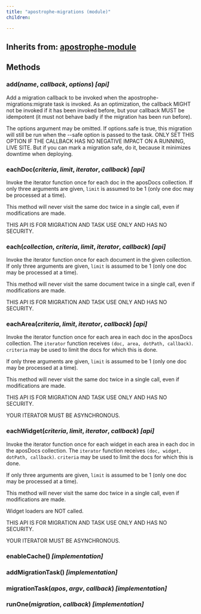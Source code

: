 ```yaml
---
title: "apostrophe-migrations (module)"
children:

---
```

## Inherits from: [apostrophe-module](../apostrophe-module/index.html)

## Methods
### add(*name*, *callback*, *options*) *[api]*
Add a migration callback to be invoked when the apostrophe-migrations:migrate task is invoked. As an optimization,
the callback MIGHT not be invoked if it has been invoked before, but your callback MUST be idempotent (it must not
behave badly if the migration has been run before).

The options argument may be omitted. If options.safe is true, this migration will still be run when the
--safe option is passed to the task. ONLY SET THIS OPTION IF THE CALLBACK HAS NO NEGATIVE IMPACT ON A RUNNING,
LIVE SITE. But if you can mark a migration safe, do it, because it minimizes downtime when deploying.
### eachDoc(*criteria*, *limit*, *iterator*, *callback*) *[api]*
Invoke the iterator function once for each doc in the aposDocs collection.
If only three arguments are given, `limit` is assumed to be 1 (only one
doc may be processed at a time).

This method will never visit the same doc twice in a single call, even if
modifications are made.

THIS API IS FOR MIGRATION AND TASK USE ONLY AND HAS NO SECURITY.
### each(*collection*, *criteria*, *limit*, *iterator*, *callback*) *[api]*
Invoke the iterator function once for each document in the given collection.
If only three arguments are given, `limit` is assumed to be 1 (only one
doc may be processed at a time).

This method will never visit the same document twice in a single call, even if
modifications are made.

THIS API IS FOR MIGRATION AND TASK USE ONLY AND HAS NO SECURITY.
### eachArea(*criteria*, *limit*, *iterator*, *callback*) *[api]*
Invoke the iterator function once for each area in each doc in
the aposDocs collection. The `iterator` function receives
`(doc, area, dotPath, callback)`. `criteria` may be used to limit
the docs for which this is done.

If only three arguments are given, `limit` is assumed to be 1 (only one
doc may be processed at a time).

This method will never visit the same doc twice in a single call, even if
modifications are made.

THIS API IS FOR MIGRATION AND TASK USE ONLY AND HAS NO SECURITY.

YOUR ITERATOR MUST BE ASYNCHRONOUS.
### eachWidget(*criteria*, *limit*, *iterator*, *callback*) *[api]*
Invoke the iterator function once for each widget in each area in each doc
in the aposDocs collection. The `iterator` function receives
`(doc, widget, dotPath, callback)`. `criteria` may be used to limit
the docs for which this is done.

If only three arguments are given, `limit` is assumed to be 1 (only one
doc may be processed at a time).

This method will never visit the same doc twice in a single call, even if
modifications are made.

Widget loaders are NOT called.

THIS API IS FOR MIGRATION AND TASK USE ONLY AND HAS NO SECURITY.

YOUR ITERATOR MUST BE ASYNCHRONOUS.
### enableCache() *[implementation]*

### addMigrationTask() *[implementation]*

### migrationTask(*apos*, *argv*, *callback*) *[implementation]*

### runOne(*migration*, *callback*) *[implementation]*


